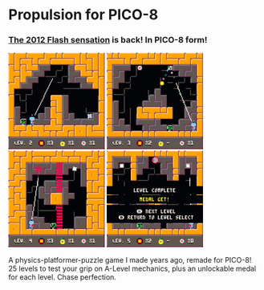 # Propulsion for PICO-8
### [The 2012 Flash sensation](https://gamejolt.com/games/propulsion/7487) is back! In PICO-8 form!

<p float="left">
  <img src="/screenshots/0.2.1_1.png?raw=true" width="192" />
  <img src="/screenshots/0.2.1_2.png?raw=true" width="192" /> 
  <img src="/screenshots/0.2.1_3.png?raw=true" width="192" />
  <img src="/screenshots/0.2.1_4.png?raw=true" width="192" />
</p>

A physics-platformer-puzzle game I made years ago, remade for PICO-8! 25 levels to test your grip on A-Level mechanics, plus an unlockable medal for each level. Chase perfection.
